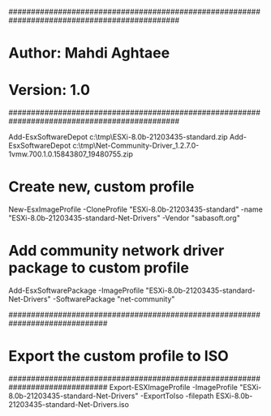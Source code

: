 ##############################################################################################
# Author: Mahdi Aghtaee
# Version: 1.0
##############################################################################################

Add-EsxSoftwareDepot c:\tmp\ESXi-8.0b-21203435-standard.zip
Add-EsxSoftwareDepot c:\tmp\Net-Community-Driver_1.2.7.0-1vmw.700.1.0.15843807_19480755.zip

# Create new, custom profile
New-EsxImageProfile -CloneProfile "ESXi-8.0b-21203435-standard" -name "ESXi-8.0b-21203435-standard-Net-Drivers" -Vendor "sabasoft.org"

# Add community network driver package to custom profile
Add-EsxSoftwarePackage -ImageProfile "ESXi-8.0b-21203435-standard-Net-Drivers" -SoftwarePackage "net-community"

##############################################################################
# Export the custom profile to ISO
##############################################################################
Export-ESXImageProfile -ImageProfile "ESXi-8.0b-21203435-standard-Net-Drivers" -ExportToIso -filepath ESXi-8.0b-21203435-standard-Net-Drivers.iso

